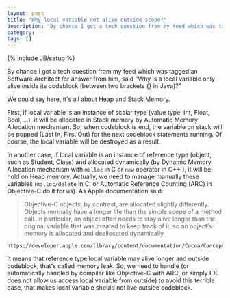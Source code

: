 ```yaml
---
layout: post
title: "Why local variable not alive outside scope?"
description: "By chance I got a tech question from my feed which was tagged an Software Architect for answer from him, said: Why is a local variable only alive inside its codeblock (between two brackets {} in Java)?"
category: 
tags: []
---
```

{% include JB/setup %}

By chance I got a tech question from my feed which was tagged an Software Architect for answer from him, said "Why is a local variable only alive inside its codeblock (between two brackets {} in Java)?"

We could say here, it's all about Heap and Stack Memory. 

First, if local variable is an instance of scalar type (value type: Int, Float, Bool, ...), it will be allocated in Stack memory by Automatic Memory Allocation mechanism. So, when codeblock is end, the variable on stack will be popped (Last In, First Out) for the next codeblock statements running. Of course, the local variable will be destroyed as a result.

In another case, if local variable is an instance of reference type (object, such as Student, Class) and allocated dynamically (by Dynamic Memory Allocation mechanism with `malloc` in C or `new` operator in C++ ), it will be hold on Heap memory. Actually, we need to manage manually these variables (`malloc/delete` in C, or Automatic Reference Counting (ARC) in Objective-C do it for us). As Apple documentation said:

> Objective-C objects, by contrast, are allocated slightly differently. Objects normally have a longer life than the simple scope of a method call. In particular, an object often needs to stay alive longer than the original variable that was created to keep track of it, so an object’s memory is allocated and deallocated dynamically. 

```
https://developer.apple.com/library/content/documentation/Cocoa/Conceptual/ProgrammingWithObjectiveC/WorkingwithObjects/WorkingwithObjects.html
```

It means that reference type local variable may alive longer and outside codeblock, that's called memory leak. So, we need to handle (or automatically handled by compiler like Objective-C with ARC, or simply IDE does not allow us access local variable from outside) to avoid this terrible case, that makes local variable should not live outside codeblock.

